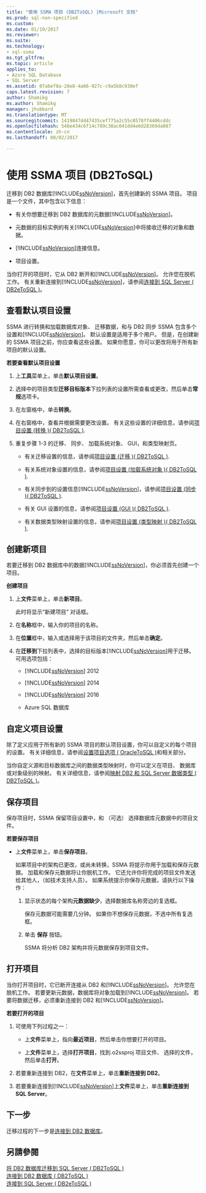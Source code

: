 ```yaml
---
title: "使用 SSMA 项目 (DB2ToSQL) |Microsoft 文档"
ms.prod: sql-non-specified
ms.custom: 
ms.date: 01/19/2017
ms.reviewer: 
ms.suite: 
ms.technology:
- sql-ssma
ms.tgt_pltfrm: 
ms.topic: article
applies_to:
- Azure SQL Database
- SQL Server
ms.assetid: 07abef8a-28e8-4a66-927c-c9a5b8c938ef
caps.latest.revision: 7
author: Shamikg
ms.author: Shamikg
manager: jhubbard
ms.translationtype: MT
ms.sourcegitcommit: 1419847dd47435cef775a2c55c0578ff4406cddc
ms.openlocfilehash: 548e434c6f14c789c38ac041dd4e6d28369da087
ms.contentlocale: zh-cn
ms.lasthandoff: 08/02/2017

---
```

# <a name="working-with-ssma-projects-db2tosql"></a>使用 SSMA 项目 (DB2ToSQL)
迁移到 DB2 数据库[!INCLUDE[ssNoVersion](../../includes/ssnoversion_md.md)]，首先创建新的 SSMA 项目。 项目是一个文件，其中包含以下信息：  
  
-   有关你想要迁移到 DB2 数据库的元数据[!INCLUDE[ssNoVersion](../../includes/ssnoversion_md.md)]。  
  
-   元数据的目标实例的有关[!INCLUDE[ssNoVersion](../../includes/ssnoversion_md.md)]中将接收迁移的对象和数据。  
  
-   [!INCLUDE[ssNoVersion](../../includes/ssnoversion_md.md)]连接信息。  
  
-   项目设置。  
  
当你打开的项目时，它从 DB2 断开和[!INCLUDE[ssNoVersion](../../includes/ssnoversion_md.md)]。 允许您在脱机工作。 有关重新连接到[!INCLUDE[ssNoVersion](../../includes/ssnoversion_md.md)]，请参阅[连接到 SQL Server &#40; DB2eToSQL &#41;](../../ssma/db2/connecting-to-sql-server-db2etosql.md)。  
  
## <a name="reviewing-default-project-settings"></a>查看默认项目设置  
SSMA 进行转换和加载数据库对象、 迁移数据，和与 DB2 同步 SSMA 包含多个设置和[!INCLUDE[ssNoVersion](../../includes/ssnoversion_md.md)]。 默认设置是适用于多个用户。 但是，在创建新的 SSMA 项目之前，你应查看这些设置。 如果你愿意，你可以更改将用于所有新项目的默认设置。  
  
**若要查看默认项目设置**  
  
1.  上**工具**菜单上，单击**默认项目设置**。  
  
2.  选择中的项目类型**迁移目标版本**下拉列表的设置所需查看或更改，然后单击**常规**选项卡。  
  
3.  在左窗格中，单击**转换**。  
  
4.  在右窗格中，查看并根据需要更改设置。 有关这些设置的详细信息，请参阅[项目设置 &#40;转换 &#41;&#40; DB2ToSQL &#41;](../../ssma/db2/project-settings-conversion-db2tosql.md).  
  
5.  重复步骤 1-3 的迁移、 同步、 加载系统对象、 GUI，和类型映射页。  
  
    -   有关迁移设置的信息，请参阅[项目设置 &#40;迁移 &#41;&#40; DB2ToSQL &#41;](../../ssma/db2/project-settings-migration-db2tosql.md).  
  
    -   有关系统对象设置的信息，请参阅[项目设置 &#40;加载系统对象 &#41;&#40; DB2ToSQL &#41;](../../ssma/db2/project-settings-loading-system-objects-db2tosql.md).  
  
    -   有关同步到的设置信息[!INCLUDE[ssNoVersion](../../includes/ssnoversion_md.md)]，请参阅[项目设置 &#40;同步 &#41;&#40; DB2ToSQL &#41;](../../ssma/db2/project-settings-synchronization-db2tosql.md).  
  
    -   有关 GUI 设置的信息，请参阅[项目设置 &#40;GUI &#41;&#40; DB2ToSQL &#41;](../../ssma/db2/project-settings-gui-db2tosql.md).  
  
    -   有关数据类型映射设置的信息，请参阅[项目设置 &#40;类型映射 &#41;&#40; DB2ToSQL &#41;](../../ssma/db2/project-settings-type-mapping-db2tosql.md).  
  
## <a name="creating-new-projects"></a>创建新项目  
若要迁移到 DB2 数据库中的数据[!INCLUDE[ssNoVersion](../../includes/ssnoversion_md.md)]，你必须首先创建一个项目。  
  
**创建项目**  
  
1.  上**文件**菜单上，单击**新项目**。  
  
    此时将显示“新建项目”  对话框。  
  
2.  在**名称**框中，输入你的项目的名称。  
  
3.  在**位置**框中，输入或选择用于该项目的文件夹，然后单击**确定**。  
  
4.  在**迁移到**下拉列表中，选择的目标版本[!INCLUDE[ssNoVersion](../../includes/ssnoversion_md.md)]用于迁移。 可用选项包括：  
  
    -   [!INCLUDE[ssNoVersion](../../includes/ssnoversion_md.md)] 2012  
  
    -   [!INCLUDE[ssNoVersion](../../includes/ssnoversion_md.md)] 2014  
  
    -   [!INCLUDE[ssNoVersion](../../includes/ssnoversion_md.md)] 2016  
  
    -   Azure SQL 数据库  
  
## <a name="customizing-project-settings"></a>自定义项目设置  
除了定义应用于所有新的 SSMA 项目的默认项目设置，你可以自定义的每个项目的设置。 有关详细信息，请参阅[设置项目选项 &#40; OracleToSQL &#41;](../../ssma/oracle/setting-project-options-oracletosql.md)和相关部分。  
  
当你自定义源和目标数据库之间的数据类型映射时，你可以定义在项目、 数据库或对象级别的映射。 有关详细信息，请参阅[映射 DB2 和 SQL Server 数据类型 &#40; DB2ToSQL &#41;](../../ssma/db2/mapping-db2-and-sql-server-data-types-db2tosql.md)。  
  
## <a name="saving-projects"></a>保存项目  
保存项目时，SSMA 保留项目设置中，和 （可选） 选择数据库元数据中的项目文件。  
  
**若要保存项目**  
  
-   上**文件**菜单上，单击**保存项目**。  
  
    如果项目中的架构已更改，或尚未转换，SSMA 将提示你用于加载和保存元数据。 加载和保存元数据将让你脱机工作。 它还允许你将完成的项目文件发送给其他人，（如技术支持人员）。 如果系统提示你保存元数据，请执行以下操作：  
  
    1.  显示状态的每个架构**元数据缺少**，选择数据库名称旁边的复选框。  
  
        保存元数据可能需要几分钟。 如果你不想保存元数据，不选中所有复选框。  
  
    2.  单击 **保存** 按钮。  
  
        SSMA 将分析 DB2 架构并将元数据保存到项目文件。  
  
## <a name="opening-projects"></a>打开项目  
当你打开项目时，它已断开连接从 DB2 和[!INCLUDE[ssNoVersion](../../includes/ssnoversion_md.md)]。 允许您在脱机工作。 若要更新元数据，数据库将对象加载到[!INCLUDE[ssNoVersion](../../includes/ssnoversion_md.md)]。 若要将数据迁移，必须重新连接到 DB2 和[!INCLUDE[ssNoVersion](../../includes/ssnoversion_md.md)]。  
  
**若要打开的项目**  
  
1.  可使用下列过程之一：  
  
    -   上**文件**菜单上，指向**最近项目**，然后单击你想要打开的项目。  
  
    -   上**文件**菜单上，选择**打开项目**，找到.o2ssproj 项目文件、 选择的文件，然后单击**打开**。  
  
2.  若要重新连接到 DB2，在**文件**菜单上，单击**重新连接到 DB2**。  
  
3.  若要重新连接到[!INCLUDE[ssNoVersion](../../includes/ssnoversion_md.md)]上**文件**菜单上，单击**重新连接到 SQL Server**。  
  
## <a name="next-step"></a>下一步  
迁移过程的下一步是[连接到 DB2 数据库](http://msdn.microsoft.com/en-us/5eb5801d-f0c3-4127-97c0-0b1ef49f4844)。  
  
## <a name="see-also"></a>另請參閱  
[将 DB2 数据库迁移到 SQL Server &#40; DB2ToSQL &#41;](../../ssma/db2/migrating-db2-databases-to-sql-server-db2tosql.md)  
[连接到 DB2 数据库 &#40; DB2ToSQL &#41;](../../ssma/db2/connecting-to-db2-database-db2tosql.md)  
[连接到 SQL Server &#40; DB2eToSQL &#41;](../../ssma/db2/connecting-to-sql-server-db2etosql.md)  
  

